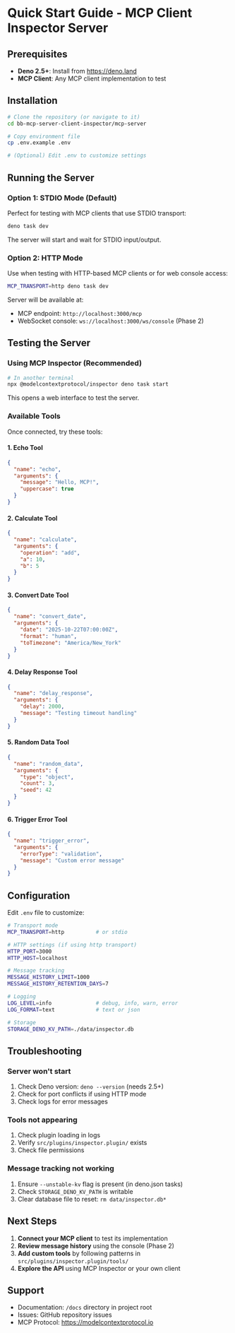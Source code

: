 # Quick Start Guide - MCP Client Inspector Server

## Prerequisites

- **Deno 2.5+**: Install from https://deno.land
- **MCP Client**: Any MCP client implementation to test

## Installation

```bash
# Clone the repository (or navigate to it)
cd bb-mcp-server-client-inspector/mcp-server

# Copy environment file
cp .env.example .env

# (Optional) Edit .env to customize settings
```

## Running the Server

### Option 1: STDIO Mode (Default)

Perfect for testing with MCP clients that use STDIO transport:

```bash
deno task dev
```

The server will start and wait for STDIO input/output.

### Option 2: HTTP Mode

Use when testing with HTTP-based MCP clients or for web console access:

```bash
MCP_TRANSPORT=http deno task dev
```

Server will be available at:

- MCP endpoint: `http://localhost:3000/mcp`
- WebSocket console: `ws://localhost:3000/ws/console` (Phase 2)

## Testing the Server

### Using MCP Inspector (Recommended)

```bash
# In another terminal
npx @modelcontextprotocol/inspector deno task start
```

This opens a web interface to test the server.

### Available Tools

Once connected, try these tools:

#### 1. Echo Tool

```json
{
  "name": "echo",
  "arguments": {
    "message": "Hello, MCP!",
    "uppercase": true
  }
}
```

#### 2. Calculate Tool

```json
{
  "name": "calculate",
  "arguments": {
    "operation": "add",
    "a": 10,
    "b": 5
  }
}
```

#### 3. Convert Date Tool

```json
{
  "name": "convert_date",
  "arguments": {
    "date": "2025-10-22T07:00:00Z",
    "format": "human",
    "toTimezone": "America/New_York"
  }
}
```

#### 4. Delay Response Tool

```json
{
  "name": "delay_response",
  "arguments": {
    "delay": 2000,
    "message": "Testing timeout handling"
  }
}
```

#### 5. Random Data Tool

```json
{
  "name": "random_data",
  "arguments": {
    "type": "object",
    "count": 3,
    "seed": 42
  }
}
```

#### 6. Trigger Error Tool

```json
{
  "name": "trigger_error",
  "arguments": {
    "errorType": "validation",
    "message": "Custom error message"
  }
}
```

## Configuration

Edit `.env` file to customize:

```bash
# Transport mode
MCP_TRANSPORT=http          # or stdio

# HTTP settings (if using http transport)
HTTP_PORT=3000
HTTP_HOST=localhost

# Message tracking
MESSAGE_HISTORY_LIMIT=1000
MESSAGE_HISTORY_RETENTION_DAYS=7

# Logging
LOG_LEVEL=info              # debug, info, warn, error
LOG_FORMAT=text             # text or json

# Storage
STORAGE_DENO_KV_PATH=./data/inspector.db
```

## Troubleshooting

### Server won't start

1. Check Deno version: `deno --version` (needs 2.5+)
2. Check for port conflicts if using HTTP mode
3. Check logs for error messages

### Tools not appearing

1. Check plugin loading in logs
2. Verify `src/plugins/inspector.plugin/` exists
3. Check file permissions

### Message tracking not working

1. Ensure `--unstable-kv` flag is present (in deno.json tasks)
2. Check `STORAGE_DENO_KV_PATH` is writable
3. Clear database file to reset: `rm data/inspector.db*`

## Next Steps

1. **Connect your MCP client** to test its implementation
2. **Review message history** using the console (Phase 2)
3. **Add custom tools** by following patterns in
   `src/plugins/inspector.plugin/tools/`
4. **Explore the API** using MCP Inspector or your own client

## Support

- Documentation: `/docs` directory in project root
- Issues: GitHub repository issues
- MCP Protocol: https://modelcontextprotocol.io
